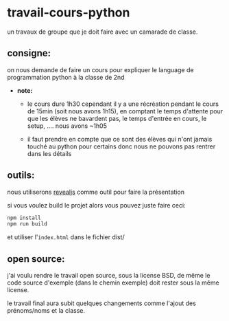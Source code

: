 # travail-cours-python

un travaux de groupe que je doit faire avec un camarade de classe.

## consigne:

on nous demande de faire un cours pour expliquer le language de programmation python à la classe de 2nd

- __note:__
    - le cours dure 1h30 cependant il y a une récréation pendant le cours de 15min (soit nous avons 1h15), en comptant le temps d'attente pour que les élèves ne bavardent pas, le temps d'entrée en cours, le setup, .... nous avons ~1h05

    - il faut prendre en compte que ce sont des élèves qui n'ont jamais touché au python pour certains donc nous ne pouvons pas rentrer dans les détails



## outils: 

nous utiliserons [revealjs](https://revealjs.com/) comme outil pour faire la présentation

si vous voulez build le projet alors vous pouvez juste faire ceci:

```bash
npm install
npm run build
```

et utiliser l'`index.html` dans le fichier dist/

## open source:

j'ai voulu rendre le travail open source, sous la license BSD, de même le code source d'exemple (dans le chemin exemple) doit rester sous la même license.

le travail final aura subit quelques changements comme l'ajout des prénoms/noms et la classe. 
